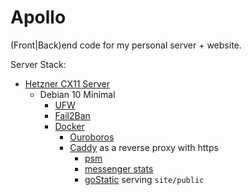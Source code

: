 # Apollo

(Front|Back)end code for my personal server + website.

Server Stack:

- [Hetzner CX11 Server](https://www.hetzner.com/cloud)
  - Debian 10 Minimal
    - [UFW](https://wiki.debian.org/Uncomplicated%20Firewall%20%28ufw%29)
    - [Fail2Ban](https://www.fail2ban.org)
    - [Docker](https://www.docker.com/)
      - [Ouroboros](https://github.com/pyouroboros/ouroboros)
      - [Caddy](https://caddyserver.com/) as a reverse proxy with https
        - [psm](https://psm.simonj.dev)
        - [messenger stats](https://messenger.simonj.dev)
        - [goStatic](https://github.com/PierreZ/goStatic) serving `site/public`

